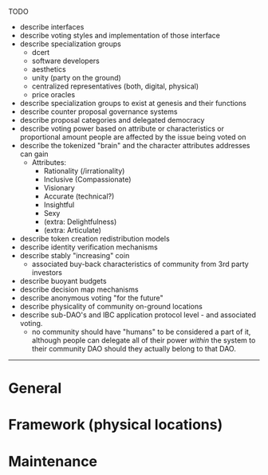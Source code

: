 
TODO
 - describe interfaces
 - describe voting styles and implementation of those interface
 - describe specialization groups
   - dcert
   - software developers
   - aesthetics
   - unity (party on the ground) 
   - centralized representatives (both, digital, physical) 
   - price oracles 
 - describe specialization groups to exist at genesis and their functions
 - describe counter proposal governance systems
 - describe proposal categories and delegated democracy 
 - describe voting power based on attribute or characteristics or proportional amount people are affected by the issue being voted on
 - describe the tokenized "brain" and the character attributes addresses can gain
    - Attributes:
      - Rationality (/irrationality) 
      - Inclusive (Compassionate)
      - Visionary 
      - Accurate (technical?) 
      - Insightful
      - Sexy 
      - (extra: Delightfulness) 
      - (extra: Articulate) 
 - describe token creation redistribution models
 - describe identity verification mechanisms
 - describe stably "increasing" coin 
   - associated buy-back characteristics of community from 3rd party investors
 - describe buoyant budgets
 - describe decision map mechanisms 
 - describe anonymous voting "for the future"
 - describe physicality of community on-ground locations
 - describe sub-DAO's and IBC application protocol level - and associated voting.
   - no community should have "humans" to be considered a part of it, although people can delegate all of their power _within_ the system
     to their community DAO should they actually belong to that DAO. 

______________________________________

# General 

# Framework (physical locations)

# Maintenance 

